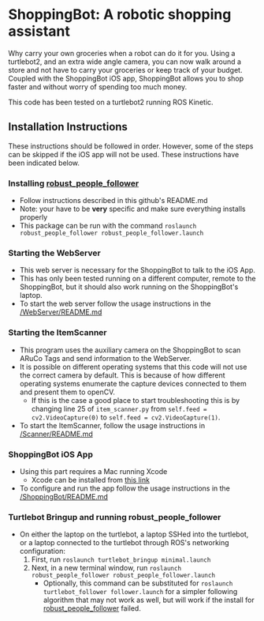 # ShoppingBot: A robotic shopping assistant

Why carry your own groceries when a robot can do it for you. Using a turtlebot2, and an extra wide angle camera, you can now walk around a store and not have to carry your groceries or keep track of your budget. Coupled with the ShoppingBot iOS app, ShoppingBot allows you to shop faster and without worry of spending too much money.

This code has been tested on a turtlebot2 running ROS Kinetic.

## Installation Instructions
These instructions should be followed in order. However, some of the steps can be skipped if the iOS app will not be used. These instructions have been indicated below.


### Installing [robust_people_follower](https://github.com/sijanz/robust_people_follower)
* Follow instructions described in this github's README.md
* Note: your have to be __very__ specific and make sure everything installs properly
* This package can be run with the command `roslaunch robust_people_follower robust_people_follower.launch`

### Starting the WebServer
* This web server is necessary for the ShoppingBot to talk to the iOS App.
* This has only been tested running on a different computer, remote to the ShoppingBot, but it should also work running on the ShoppingBot's laptop. 
* To start the web server follow the usage instructions in the [/WebServer/README.md](WebServer/README.MD)

### Starting the ItemScanner
* This program uses the auxiliary camera on the ShoppingBot to scan ARuCo Tags and send information to the WebServer.
* It is possible on different operating systems that this code will not use the correct camera by default. This is because of how different operating systems enumerate the capture devices connected to them and present them to openCV.
    * If this is the case a good place to start troubleshooting this is by changing line 25 of `item_scanner.py` from `self.feed = cv2.VideoCapture(0)` to `self.feed = cv2.VideoCapture(1)`.
* To start the ItemScanner, follow the usage instructions in [/Scanner/README.md](Scanner/README.MD)

### ShoppingBot iOS App
* Using this part requires a Mac running Xcode
    * Xcode can be installed from [this link](https://apps.apple.com/us/app/xcode/id497799835?mt=12)
* To configure and run the app follow the usage instructions in the [/ShoppingBot/README.md](ShoppingBot/README.MD)

### Turtlebot Bringup and running robust_people_follower
* On either the laptop on the turtlebot, a laptop SSHed into the turtlebot, or a laptop connected to the turtlebot through ROS's networking configuration:
    1. First, run `roslaunch turtlebot_bringup minimal.launch`
    2. Next, in a new terminal window, run `roslaunch robust_people_follower robust_people_follower.launch`
        * Optionally, this command can be substituted for `roslaunch turtlebot_follower follower.launch` for a simpler following algorithm that may not work as well, but will work if the install for [robust_people_follower](https://github.com/sijanz/robust_people_followers) failed.

